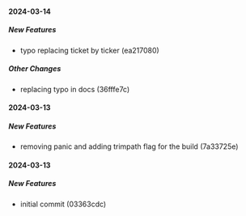 #### 2024-03-14

##### New Features

*  typo replacing ticket by ticker (ea217080)

##### Other Changes

*  replacing typo in docs (36fffe7c)

#### 2024-03-13

##### New Features

*  removing panic and adding trimpath flag for the build (7a33725e)

#### 2024-03-13

##### New Features

*  initial commit (03363cdc)

